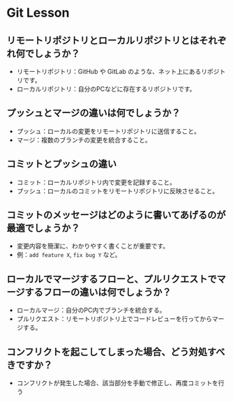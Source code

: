 # Git Lesson

## リモートリポジトリとローカルリポジトリとはそれぞれ何でしょうか？

- リモートリポジトリ：GitHub や GitLab のような、ネット上にあるリポジトリです。
- ローカルリポジトリ：自分のPCなどに存在するリポジトリです。


## プッシュとマージの違いは何でしょうか？

- プッシュ：ローカルの変更をリモートリポジトリに送信すること。
- マージ：複数のブランチの変更を統合すること。


## コミットとプッシュの違い

- コミット：ローカルリポジトリ内で変更を記録すること。
- プッシュ：ローカルのコミットをリモートリポジトリに反映させること。


## コミットのメッセージはどのように書いてあげるのが最適でしょうか？

- 変更内容を簡潔に、わかりやすく書くことが重要です。
- 例：`add feature X`, `fix bug Y` など。


## ローカルでマージするフローと、プルリクエストでマージするフローの違いは何でしょうか？

- ローカルマージ：自分のPC内でブランチを統合する。
- プルリクエスト：リモートリポジトリ上でコードレビューを行ってからマージする。


## コンフリクトを起こしてしまった場合、どう対処すべきですか？

- コンフリクトが発生した場合、該当部分を手動で修正し、再度コミットを行う
